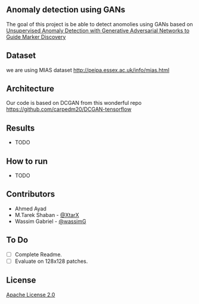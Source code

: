 **Anomaly detection using GANs**
----
The goal of this project is be able to detect anomolies using GANs based on [Unsupervised Anomaly Detection with Generative Adversarial Networks to Guide Marker Discovery](https://arxiv.org/abs/1703.05921)
## Dataset
 we are using MIAS dataset http://peipa.essex.ac.uk/info/mias.html


## Architecture
Our code is based on DCGAN from this wonderful repo https://github.com/carpedm20/DCGAN-tensorflow
  
## Results
* TODO

## How to run
 * TODO
  
## Contributors

* Ahmed Ayad
* M.Tarek Shaban  -  [@XtarX](github.com/xtarx)
* Wassim Gabriel - [@wassimG](github.com/wassimG)
  
## To Do
- [ ] Complete Readme.
- [ ] Evaluate on 128x128 patches.
## License

[Apache License 2.0](http://www.apache.org/licenses/LICENSE-2.0)
